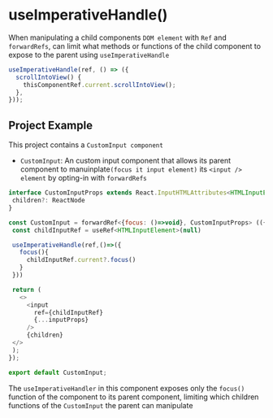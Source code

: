 # useImperativeHandle()

When manipulating a child components `DOM element` with `Ref` and `forwardRefs`,
can limit what methods or functions of the child component to expose to the parent
using `useImperativeHandle`

```javascript
useImperativeHandle(ref, () => ({
  scrollIntoView() {
    thisComponentRef.current.scrollIntoView();
  },
}));
```

## Project Example

This project contains a `CustomInput component`

- `CustomInput`: An custom input component that allows its parent component to manuinplate`(focus it input element)` its `<input /> element`
  by opting-in with `forwardRefs`

```javascript
interface CustomInputProps extends React.InputHTMLAttributes<HTMLInputElement>{
 children?: ReactNode
}

const CustomInput = forwardRef<{focus: ()=>void}, CustomInputProps> (({children, ...inputProps}, ref) => {
 const childInputRef = useRef<HTMLInputElement>(null)

 useImperativeHandle(ref,()=>({
   focus(){
     childInputRef.current?.focus()
   }
 }))

 return (
   <>
     <input
       ref={childInputRef}
       {...inputProps}
     />
     {children}
 </>
 );
});

export default CustomInput;
```

The `useImperativeHandler` in this component exposes only the `focus()` function of the component to its parent component,
limiting which children functions of the `CustomInput` the parent can manipulate
